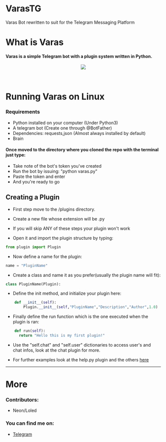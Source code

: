 # VarasTG
Varas Bot rewritten to suit for the Telegram Messaging Platform

# What is  Varas

#### Varas is a simple Telegram bot with a plugin system written in Python.

<p align="center"><img src="http://i.imgur.com/hHnN8Sv.png" /></p><br>

# Running Varas on Linux

### Requirements 

* Python installed on your computer (Under Python3)
* A telegram bot (Create one through @BotFather)
* Dependencies: requests,json (Almost always installed by default)
* Brain

#### Once moved to the directory where you cloned the repo with the terminal just type:
* Take note of the bot's token you've created
* Run the bot by issuing: "python varas.py"
* Paste the token and enter
* And you're ready to go

## Creating a Plugin

* First step move to the /plugins directory.
* Create a new file whose extension will be .py
* If you will skip ANY of these steps your plugin won't work

* Open it and import the plugin structure by typing:
```python
from plugin import Plugin
```
* Now define a name for the plugin:
```python
name = "PluginName"
```
* Create a class and name it as you prefer(usually the plugin name will fit):
```python
class PluginName(Plugin):
```
* Define the init method, and initialize your plugin here:
```python
    def __init__(self):
        Plugin.__init__(self,"PluginName","Description","Author",1.0)
```
* Finally define the run function which is the one executed when the plugin is ran:
```python
    def run(self):
      return "Hello this is my first plugin!"
```

* Use the "self.chat" and "self.user" dictionaries to access user's and chat infos, look at the chat plugin for more.

* For further examples look at the help.py plugin and the others [here](https://github.com/GooogIe/Varas/tree/master/Plugins)

***
# More #

### Contributors:

* Neon/Loled

### You can find me on:
* [Telegram](http://www.telegram.me/elgoog)

